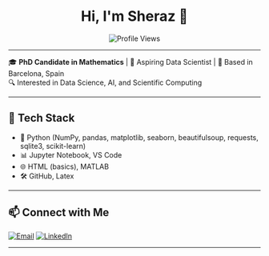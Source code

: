 <h1 align="center">Hi, I'm Sheraz 👋</h1>

<p align="center">
  <img src="https://komarev.com/ghpvc/?username=sheraz&style=flat-square" alt="Profile Views" />
</p>

---

🎓 **PhD Candidate in Mathematics** | 💼 Aspiring Data Scientist | 📍 Based in Barcelona, Spain  
🔍 Interested in Data Science, AI, and Scientific Computing  

---

## 🔧 Tech Stack

- 🐍 Python (NumPy, pandas, matplotlib, seaborn, beautifulsoup, requests, sqlite3, scikit-learn)
- 📊 Jupyter Notebook, VS Code
- 🌐 HTML (basics), MATLAB
- 🛠 GitHub, Latex

---

## 📫 Connect with Me

<p align="left">
  <a href="mailto:sherazahmedkhan@yahoo.com"><img alt="Email" src="https://img.shields.io/badge/Email-D14836?style=flat&logo=gmail&logoColor=white" /></a>
  <a href="https://www.linkedin.com/in/sheraz-ahmed-khan" target="_blank"><img alt="LinkedIn" src="https://img.shields.io/badge/LinkedIn-blue?style=flat&logo=linkedin&logoColor=white"/></a>
</p>

---
